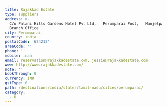 ```yaml
---
title: Rajakkad Estate
type: suppliers
address: >-
  C/o Palani Hills Gardens Hotel Pvt Ltd,   Perumparai Post,   Manjelparappu
  Branch Office
city: Perumparai
country: India
postalCode: '624212'
areaCode: ''
phone: ''
mobile: .nan
email: reservation@rajakkadestate.com, jessie@rajakkadestate.com
www: http://www.rajakkadestate.com/
note: ''
bookThrough: 0
currency: INR
gstType: 0
path: /destinations/india/states/tamil-nadu/cities/perumparai/
category:
  - H
---
```



